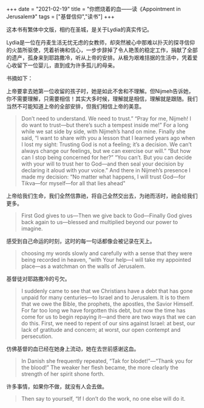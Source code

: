 +++ 
date = "2021-02-19"
title = "你燃烧着的血——读《Appointment in Jerusalem》"
tags = ["基督信仰","读书"]
+++

这本书有繁体中文版，相约在圣城，是关于Lydia的真实传记。

Lydia是一位在丹麦生活无忧无虑的女教师，却突然被心中那难以扑灭的探寻信仰的火苗所驱使，凭着祈祷和信心，一步步辞掉了令人艳羡的稳定工作，捐献了全部的遗产，孤身来到耶路撒冷，听从上帝的安排。从极为艰难拮据的生活中，凭着爱心收留下一位婴儿，直到成为许多孤儿的母亲。

书摘如下：

上帝要拿去她第一位收留的孩子时，她是如此不舍和不理解。但Nijmeh告诉她，你不需要理解，只需要相信！其实大多时候，理解就是相信，理解就是跟随。我们当然不可能知道上帝的全部安排，但我们相信上帝的美意。
> Don’t need to understand. We need to trust.” “Pray for me, Nijmeh! I do want to trust—but there’s such a tempest inside me!” For a long while we sat side by side, with Nijmeh’s hand on mine. Finally she said, “I want to share with you a lesson that I learned years ago when I lost my sight: Trusting God is not a feeling; it’s a decision. We can’t always change our feelings, but we can exercise our will.” “But how can I stop being concerned for her?” “You can’t. But you can decide with your will to trust her to God—and then seal your decision by declaring it aloud with your voice.” And there in Nijmeh’s presence I made my decision: “No matter what happens, I will trust God—for Tikva—for myself—for all that lies ahead"

上帝给我们生命，我们全然信靠祂，将自己全然交出去，为祂而活时，祂会给我们更多。
> First God gives to us—Then we give back to God—Finally God gives back again to us—blessed and multiplied beyond our power to imagine.

感受到自己命运的时刻，这时的每一句话都像会被记录在天上。
> choosing my words slowly and carefully with a sense that they were being recorded in heaven, “with Your help—I will take my appointed place—as a watchman on the walls of Jerusalem.

基督徒对耶路撒冷的亏欠。
> I suddenly came to see that we Christians have a debt that has gone unpaid for many centuries—to Israel and to Jerusalem. It is to them that we owe the Bible, the prophets, the apostles, the Savior Himself. For far too long we have forgotten this debt, but now the time has come for us to begin repaying it—and there are two ways that we can do this. First, we need to repent of our sins against Israel: at best, our lack of gratitude and concern; at worst, our open contempt and persecution.

仿佛基督的血已经在她身上流动，她在去世前感谢这血。
> In Danish she frequently repeated, “Tak for blodet!”—“Thank you for the blood!” The weaker her flesh became, the more clearly the strength of her spirit shone forth.

许多事情，如果你不做，就没有人会去做。
> Then say to yourself, “If I don’t do the work, no one else will do it.